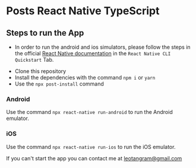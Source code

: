 # Posts React Native TypeScript

## Steps to run the App

- In order to run the android and ios simulators, please follow the steps in the official [React Native documentation](https://archive.reactnative.dev/docs/getting-started) in the `React Native CLI Quickstart` Tab.

* Clone this repository
* Install the dependencies with the command `npm i` or `yarn`
* Use the `npx post-install` command

### Android

Use the command `npx react-native run-android` to run the Android emulator.

### iOS

Use the command `npx react-native run-ios` to run the iOS emulator.

If you can't start the app you can contact me at leotangram@gmail.com
